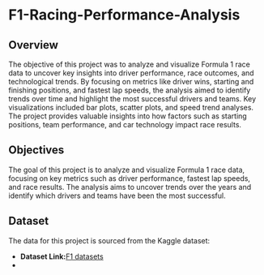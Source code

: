 # F1-Racing-Performance-Analysis

## Overview
The objective of this project was to analyze and visualize Formula 1 race data to uncover key insights into driver performance, race outcomes, and technological trends. By focusing on metrics like driver wins, starting and finishing positions, and fastest lap speeds, the analysis aimed to identify trends over time and highlight the most successful drivers and teams. Key visualizations included bar plots, scatter plots, and speed trend analyses. The project provides valuable insights into how factors such as starting positions, team performance, and car technology impact race results.


## Objectives
The goal of this project is to analyze and visualize Formula 1 race data, focusing on key metrics such as driver performance, fastest lap speeds, and race results. The analysis aims to uncover trends over the years and identify which drivers and teams have been the most successful.

## Dataset

The data for this project is sourced from the Kaggle dataset:

- **Dataset Link:**[F1 datasets](https://www.kaggle.com/datasets/rohanrao/formula-1-world-championship-1950-2020)
- 
